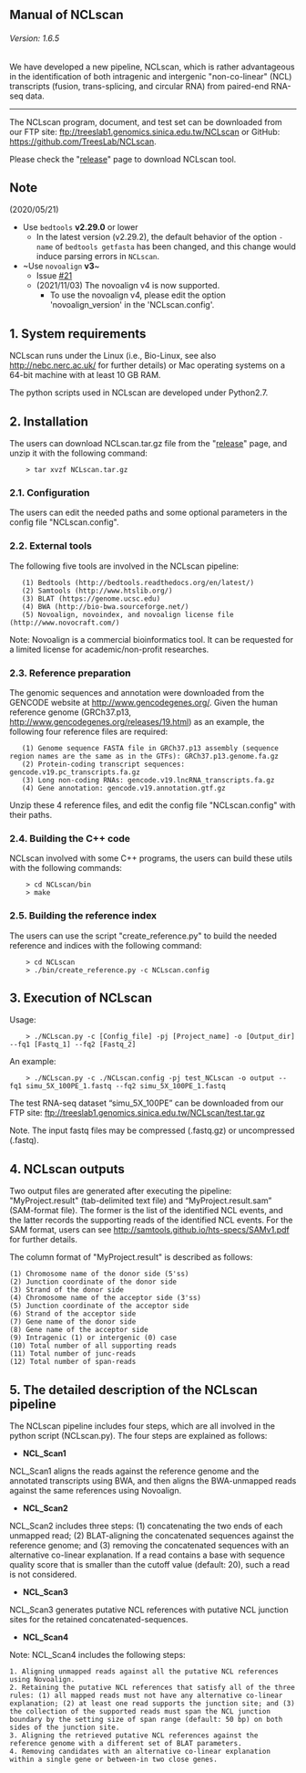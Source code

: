 ## Manual of NCLscan
###### Version: 1.6.5

We have developed a new pipeline, NCLscan, which is rather advantageous in the identification of both intragenic and intergenic "non-co-linear" (NCL) transcripts (fusion, trans-splicing, and circular RNA) from paired-end RNA-seq data. 

--------------


The NCLscan program, document, and test set can be downloaded from our FTP site: ftp://treeslab1.genomics.sinica.edu.tw/NCLscan or GitHub: https://github.com/TreesLab/NCLscan.

Please check the "[release](https://github.com/TreesLab/NCLscan/releases)" page to download NCLscan tool. 



## Note
(2020/05/21)

- Use `bedtools` **v2.29.0** or lower
  - In the latest version (v2.29.2), the default behavior of the option `-name` of `bedtools getfasta` has been changed, and this change would induce parsing errors in `NCLscan`.
- ~Use `novoalign` **v3**~
  - Issue [#21](https://github.com/TreesLab/NCLscan/issues/21#issuecomment-598612660)
  - (2021/11/03) The novoalign v4 is now supported.
    - To use the novoalign v4, please edit the option 'novoalign_version' in the 'NCLscan.config'.


## 1. System requirements

   NCLscan runs under the Linux (i.e., Bio-Linux, see also http://nebc.nerc.ac.uk/ for further details) or Mac operating   systems on a 64-bit machine with at least 10 GB RAM. 

   The python scripts used in NCLscan are developed under Python2.7.

## 2. Installation

   The users can download NCLscan.tar.gz file from the "[release](https://github.com/TreesLab/NCLscan/releases)" page, and unzip it with the following command:
  
        > tar xvzf NCLscan.tar.gz


### 2.1.  Configuration

The users can edit the needed paths and some optional parameters in the config file "NCLscan.config".

### 2.2.  External tools

   The following five tools are involved in the NCLscan pipeline:
```
   (1) Bedtools (http://bedtools.readthedocs.org/en/latest/)
   (2) Samtools (http://www.htslib.org/)
   (3) BLAT (https://genome.ucsc.edu)
   (4) BWA (http://bio-bwa.sourceforge.net/)
   (5) Novoalign, novoindex, and novoalign license file (http://www.novocraft.com/)
```
   
   Note: Novoalign is a commercial bioinformatics tool. It can be requested for a limited license for academic/non-profit       researches.

### 2.3.  Reference preparation
 
The genomic sequences and annotation were downloaded from the GENCODE website at http://www.gencodegenes.org/. Given the   human reference genome (GRCh37.p13, http://www.gencodegenes.org/releases/19.html) as an example, the following four reference files are required:

```
   (1) Genome sequence FASTA file in GRCh37.p13 assembly (sequence region names are the same as in the GTFs): GRCh37.p13.genome.fa.gz
   (2) Protein-coding transcript sequences: gencode.v19.pc_transcripts.fa.gz
   (3) Long non-coding RNAs: gencode.v19.lncRNA_transcripts.fa.gz
   (4) Gene annotation: gencode.v19.annotation.gtf.gz
```
Unzip these 4 reference files, and edit the config file "NCLscan.config" with their paths.

### 2.4.  Building the C++ code

NCLscan involved with some C++ programs, the users can build these utils with the following commands:

        > cd NCLscan/bin
        > make

### 2.5.  Building the reference index

The users can use the script "create_reference.py" to build the needed reference and indices with the following command:

        > cd NCLscan
        > ./bin/create_reference.py -c NCLscan.config

    
## 3. Execution of NCLscan

   Usage:

        > ./NCLscan.py -c [Config_file] -pj [Project_name] -o [Output_dir] --fq1 [Fastq_1] --fq2 [Fastq_2]

   An example:

        > ./NCLscan.py -c ./NCLscan.config -pj test_NCLscan -o output --fq1 simu_5X_100PE_1.fastq --fq2 simu_5X_100PE_1.fastq

The test RNA-seq dataset “simu\_5X\_100PE” can be downloaded from our FTP site: ftp://treeslab1.genomics.sinica.edu.tw/NCLscan/test.tar.gz

Note. The input fastq files may be compressed (.fastq.gz) or uncompressed (.fastq).


## 4. NCLscan outputs

Two output files are generated after executing the pipeline: "MyProject.result" (tab-delimited text file) and “MyProject.result.sam” (SAM-format file). The former is the list of the identified NCL events, and the latter records the supporting reads of the identified NCL events. For the SAM format, users can see http://samtools.github.io/hts-specs/SAMv1.pdf for further details.

The column format of "MyProject.result" is described as follows:
```
(1) Chromosome name of the donor side (5'ss) 
(2) Junction coordinate of the donor side
(3) Strand of the donor side
(4) Chromosome name of the acceptor side (3'ss) 
(5) Junction coordinate of the acceptor side
(6) Strand of the acceptor side
(7) Gene name of the donor side
(8) Gene name of the acceptor side
(9) Intragenic (1) or intergenic (0) case
(10) Total number of all supporting reads
(11) Total number of junc-reads
(12) Total number of span-reads
```


## 5. The detailed description of the NCLscan pipeline
   
The NCLscan pipeline includes four steps, which are all involved in the python script (NCLscan.py). The four steps are explained as follows:

- **NCL_Scan1**

NCL_Scan1 aligns the reads against the reference genome and the annotated transcripts using BWA, and then aligns the BWA-unmapped reads against the same references using Novoalign.
	

- **NCL_Scan2**
   
NCL_Scan2 includes three steps: (1) concatenating the two ends of each unmapped read; (2) BLAT-aligning the concatenated sequences against the reference genome; and (3) removing the concatenated sequences with an alternative co-linear explanation. If a read contains a base with sequence quality score that is smaller than the cutoff value (default: 20), such a read is not considered.


- **NCL_Scan3**

NCL_Scan3 generates putative NCL references with putative NCL junction sites for the retained concatenated-sequences.


- **NCL_Scan4**

Note: NCL_Scan4 includes the following steps: 
```
1. Aligning unmapped reads against all the putative NCL references using Novoalign.
2. Retaining the putative NCL references that satisfy all of the three rules: (1) all mapped reads must not have any alternative co-linear explanation; (2) at least one read supports the junction site; and (3) the collection of the supported reads must span the NCL junction boundary by the setting size of span range (default: 50 bp) on both sides of the junction site.
3. Aligning the retrieved putative NCL references against the reference genome with a different set of BLAT parameters.
4. Removing candidates with an alternative co-linear explanation within a single gene or between-in two close genes.
```

 

